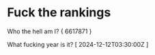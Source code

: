 # Fuck the rankings

Who the hell am I?
{ 6617871 }

What fucking year is it?
[ 2024-12-12T03:30:00Z ]
